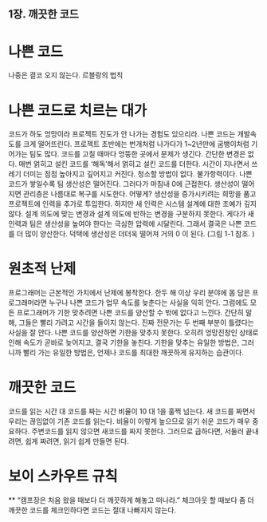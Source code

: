 ## 1장. 깨끗한 코드 

# 나쁜 코드
나중은 결코 오지 않는다. 르블랑의 법칙
 
# 나쁜 코드로 치르는 대가
코드가 하도 엉망이라 프로젝트 진도가 안 나가는 경험도 있으리라. 나쁜 코드는 개발속도를 크게 떨어뜨린다.
프로젝트 초반에는 번개처럼 나가다가 1~2년만에 굼뱅이처럼 기어가는 팀도 많다. 코드를 고칠 때마다 엉뚱한 곳에서 문제가 생긴다. 간단한 변경은 없다. 매번 얽히고 설킨 코드를 ‘해독’해서 얽히고 설킨 코드를 더한다. 시간이 지나면서 쓰레기 더미는 점점 높아지고 깊어지고 커진다. 청소할 방법이 없다. 불가항력이다.
나쁜 코드가 쌓일수록 팀 생산성은 떨어진다. 그러다가 마침내 0에 근접한다. 생산성이 떨어지면 관리층은 나름대로 복구를 시도한다. 어떻게? 생산성을 증가시키려는 희망을 품고 프로젝트에 인력을 추가로 투입한다. 하지만 새 인력은 시스템 설계에 대한 조예가 깊지 않다. 설계 의도에 맞는 변경과 설계 의도에 반하는 변경을 구분하지 못한다. 게다가 새 인력과 팀은 생산성을 높여야 한다는 극심한 압력에 시달린다. 그래서 결국은 나쁜 코드를 더 많이 양산한다. 덕택에 생산성은 더더욱 떨어져 거의 0 이 된다. (그림 1-1 참조. )

# 원초적 난제
프로그래머는 근본적인 가치에서 난제에 봉착한다. 한두 해 이상 우리 분야에 몸 담은 프로그래머라면 누구나 나쁜 코드가 업무 속도를 늦춘다는 사실을 익히 안다. 그럼에도 모든 프로그래머가 기한 맞추려면 나쁜 코드를 양산할 수 밖에 없다고 느낀다. 간단히 말해, 그들은 빨리 가려고 시간을 들이지 않는다. 진짜 전문가는 두 번째 부분이 틀렸다는 사실을 잘 안다. 나쁜 코드를 양산하면 기한을 맞추지 못한다. 오히려 엉망진창인 상태로 인해 속도가 곧바로 늦어지고, 결국 기한을 놓친다. 기한을 맞추는 유일한 방법은, 그러니까 빨리 가는 유일한 방법은, 언제나 코드를 최대한 깨끗하게 유지하는 습관이다.

# 깨끗한 코드
코드를 읽는 시간 대 코드를 짜는 시간 비율이 10 대 1을 훌쩍 넘는다. 새 코드를 짜면서 우리는 끊임없이 기존 코드를 읽는다. 비율이 이렇게 높으므로 읽기 쉬운 코드가 매우 중요하다. 주변코드를 읽지 않으면 새코드를 짜지 못한다. 그러므로 급하다면, 서둘러 끝내려면, 쉽게 짜려면, 읽기 쉽게 만들면 된다.

# 보이 스카우트 규칙
** “캠프장은 처음 왔을 때보다 더 깨끗하게 해놓고 떠나라.”
체크아웃 할 때보다 좀 더 깨끗한 코드를 체크인하다면 코드는 절대 나빠지지 않는다.
